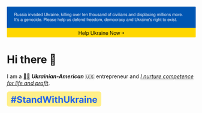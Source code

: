 [![Stand With Ukraine](https://raw.githubusercontent.com/vshymanskyy/StandWithUkraine/main/banner2-direct.svg)](https://stand-with-ukraine.pp.ua)

# Hi there 👋

I am a [💙💛] __*Ukrainian-American*__ :us: entrepreneur and _[I nurture competence for life and profit](https://asei.systems)_.

[![Stand With Ukraine](https://raw.githubusercontent.com/vshymanskyy/StandWithUkraine/main/badges/StandWithUkraine.svg)](https://stand-with-ukraine.pp.ua)


[💙💛]: https://razomforukraine.org/ "Razom, Inc. is a 501(c)(3) organization. Donations and gifts are deductible to the full extent allowable under IRS regulations."
